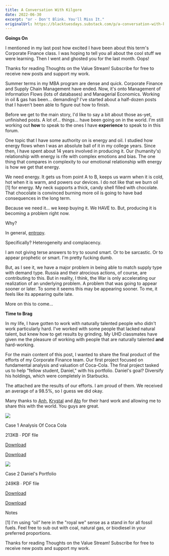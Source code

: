 ```yaml
---
title: A Conversation With Kilgore
date: 2022-06-30
excerpt: "or - Don't Blink. You'll Miss It."
originalUrl: https://blacktuesdays.substack.com/p/a-conversation-with-kilgore
---
```


**Goings On**

I mentioned in my last post how excited I have been about this term's Corporate Finance class. I was hoping to tell you all about the cool stuff we were learning. Then I went and ghosted you for the last month. Oops!

Thanks for reading Thoughts on the Value Stream! Subscribe for free to receive new posts and support my work.

Summer terms in my MBA program are dense and quick. Corporate Finance and Supply Chain Management have ended. Now, it's onto Management of Information Flows (lots of databases) and Managerial Economics. Working in oil & gas has been... demanding? I've started about a half-dozen posts that I haven't been able to figure out how to finish.

Before we get to the main story, I'd like to say a bit about those as-yet, unfinished posts. A lot of... things... have been going on in the world. I'm still working out **how** to speak to the ones I have **experience** to speak to in this forum.

One topic that I have some authority on is energy and oil. I studied how energy flows when I was an absolute ball of it in my college years. Since then, I have spent about 14 years involved in producing it. Our (humanity's) relationship with energy is rife with complex emotions and bias. The one thing that compares in complexity to our emotional relationship with energy is how we get that energy.

We need energy. It gets us from point A to B, keeps us warm when it is cold, hot when it is warm, and powers our devices. I do not like that we burn oil \[1\] for energy. My neck supports a thick, candy shell filled with chocolate. That chocolate is convinced burning more oil is going to have bad consequences in the long term.

Because we need it... we keep buying it. We HAVE to. But, producing it is becoming a problem right now.

Why?

In general, [entropy](https://slowvsm.substack.com/p/organizing-the-rainbow?r=11xjyw&s=w&utm_campaign=post&utm_medium=web).

Specifically? Heterogeneity and complacency.

I am not giving terse answers to try to sound smart. Or to be sarcastic. Or to appear prophetic or smart. I'm pretty fucking dumb.

But, as I see it, we have a major problem in being able to match supply type with demand type. Russia and their atrocious actions, of course, are contributing to this. But in reality, I think, the War is only accelerating our realization of an underlying problem. A problem that was going to appear sooner or later. To some it seems this may be appearing sooner. To me, it feels like its appearing quite late.

More on this to come...

**Time to Brag**

In my life, I have gotten to work with naturally talented people who didn't work particularly hard. I've worked with some people that lacked natural talent, but knew how to get results by grinding. My UHD classmates have given me the pleasure of working with people that are naturally talented **and** hard-working.

For the main content of this post, I wanted to share the final product of the efforts of my Corporate Finance team. Our first project focused on fundamental analysis and valuation of Coca-Cola. The final project tasked us to help "fellow student, Daniel," with his portfolio. Daniel's goal? Diversify his holdings, which were completely in Starbucks.

The attached are the results of our efforts. I am proud of them. We received an average of a 98.5%, so I guess we did okay.

Many thanks to [Anh](https://www.linkedin.com/in/tranal), [Krystal](https://www.linkedin.com/in/krystal-lyons-13831118) and [Ato](https://www.linkedin.com/in/ato-campbell-b892a4128) for their hard work and allowing me to share this with the world. You guys are great.

![](https://substackcdn.com/image/fetch/f_auto,q_auto:good,fl_progressive:steep/https%3A%2F%2Fsubstack.com%2Fimg%2Fattachment_icon.svg)

Case 1 Analysis Of Coca Cola

213KB ∙ PDF file

[Download](https://slowvsm.substack.com/api/v1/file/1c540607-7b37-4bab-b205-a42dca5f91ca.pdf)

[Download](https://slowvsm.substack.com/api/v1/file/1c540607-7b37-4bab-b205-a42dca5f91ca.pdf)

![](https://substackcdn.com/image/fetch/f_auto,q_auto:good,fl_progressive:steep/https%3A%2F%2Fsubstack.com%2Fimg%2Fattachment_icon.svg)

Case 2 Daniel's Portfolio

249KB ∙ PDF file

[Download](https://slowvsm.substack.com/api/v1/file/d9515c6f-3de9-47a8-aae8-337651d8878a.pdf)

[Download](https://slowvsm.substack.com/api/v1/file/d9515c6f-3de9-47a8-aae8-337651d8878a.pdf)

Notes

\[1\] I'm using “oil” here in the "royal we" sense as a stand in for all fossil fuels. Feel free to sub out with coal, natural gas, or biodiesel in your preferred proportions.

Thanks for reading Thoughts on the Value Stream! Subscribe for free to receive new posts and support my work.